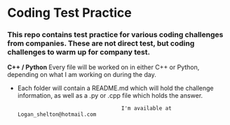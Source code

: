 # Coding Test Practice
### This repo contains test practice for various coding challenges from companies. These are not direct test, but coding challenges to warm up for company test.

**C++ / Python**
Every file will be worked on in either C++ or Python, depending on what I am working on during the day.
- Each folder will contain a README.md which will hold the challenge information, as well as a .py or .cpp file which holds the answer. 


                                       I'm available at Logan_shelton@hotmail.com

